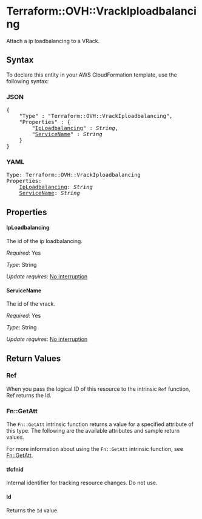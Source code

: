 # Terraform::OVH::VrackIploadbalancing

Attach a ip loadbalancing to a VRack.

## Syntax

To declare this entity in your AWS CloudFormation template, use the following syntax:

### JSON

<pre>
{
    "Type" : "Terraform::OVH::VrackIploadbalancing",
    "Properties" : {
        "<a href="#iploadbalancing" title="IpLoadbalancing">IpLoadbalancing</a>" : <i>String</i>,
        "<a href="#servicename" title="ServiceName">ServiceName</a>" : <i>String</i>
    }
}
</pre>

### YAML

<pre>
Type: Terraform::OVH::VrackIploadbalancing
Properties:
    <a href="#iploadbalancing" title="IpLoadbalancing">IpLoadbalancing</a>: <i>String</i>
    <a href="#servicename" title="ServiceName">ServiceName</a>: <i>String</i>
</pre>

## Properties

#### IpLoadbalancing

The id of the ip loadbalancing.

_Required_: Yes

_Type_: String

_Update requires_: [No interruption](https://docs.aws.amazon.com/AWSCloudFormation/latest/UserGuide/using-cfn-updating-stacks-update-behaviors.html#update-no-interrupt)

#### ServiceName

The id of the vrack.

_Required_: Yes

_Type_: String

_Update requires_: [No interruption](https://docs.aws.amazon.com/AWSCloudFormation/latest/UserGuide/using-cfn-updating-stacks-update-behaviors.html#update-no-interrupt)

## Return Values

### Ref

When you pass the logical ID of this resource to the intrinsic `Ref` function, Ref returns the Id.

### Fn::GetAtt

The `Fn::GetAtt` intrinsic function returns a value for a specified attribute of this type. The following are the available attributes and sample return values.

For more information about using the `Fn::GetAtt` intrinsic function, see [Fn::GetAtt](https://docs.aws.amazon.com/AWSCloudFormation/latest/UserGuide/intrinsic-function-reference-getatt.html).

#### tfcfnid

Internal identifier for tracking resource changes. Do not use.

#### Id

Returns the <code>Id</code> value.

